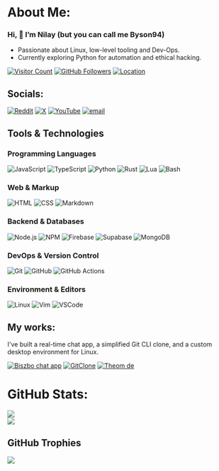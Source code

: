 # About Me:
### Hi, 👋 I’m Nilay (but you can call me Byson94)

- Passionate about Linux, low-level tooling and Dev-Ops.
- Currently exploring Python for automation and ethical hacking.

[![Visitor Count](https://visitor-badge.laobi.icu/badge?page_id=Byson94.Byson94)](#)
[![GitHub Followers](https://img.shields.io/github/followers/Byson94?label=Follow&style=flat)](https://github.com/Byson94?tab=followers)
[![Location](https://img.shields.io/badge/Location-Endavour%20Land-black?logo=endeavouros&style=flat)](#)

## Socials:
[![Reddit](https://img.shields.io/badge/Reddit-%23FF4500.svg?logo=Reddit&logoColor=white)](https://reddit.com/user/Byson94_dev) [![X](https://img.shields.io/badge/X-black.svg?logo=X&logoColor=white)](https://x.com/Byson94) [![YouTube](https://img.shields.io/badge/YouTube-%23FF0000.svg?logo=YouTube&logoColor=white)](https://youtube.com/@Byson94) [![email](https://img.shields.io/badge/Email-D14836?logo=gmail&logoColor=white)](mailto:byson94wastaken@gmail.com) 

## Tools & Technologies

### Programming Languages
![JavaScript](https://skillicons.dev/icons?i=js)
![TypeScript](https://skillicons.dev/icons?i=ts)
![Python](https://skillicons.dev/icons?i=py)
![Rust](https://skillicons.dev/icons?i=rust)
![Lua](https://skillicons.dev/icons?i=lua)
![Bash](https://skillicons.dev/icons?i=bash)

### Web & Markup
![HTML](https://skillicons.dev/icons?i=html)
![CSS](https://skillicons.dev/icons?i=css)
![Markdown](https://skillicons.dev/icons?i=md)

### Backend & Databases
![Node.js](https://skillicons.dev/icons?i=nodejs)
![NPM](https://skillicons.dev/icons?i=npm)
![Firebase](https://skillicons.dev/icons?i=firebase)
![Supabase](https://skillicons.dev/icons?i=supabase)
![MongoDB](https://skillicons.dev/icons?i=mongodb)

### DevOps & Version Control
![Git](https://skillicons.dev/icons?i=git)
![GitHub](https://skillicons.dev/icons?i=github)
![GitHub Actions](https://skillicons.dev/icons?i=githubactions)

### Environment & Editors
![Linux](https://skillicons.dev/icons?i=linux)
![Vim](https://skillicons.dev/icons?i=vim)
![VSCode](https://skillicons.dev/icons?i=vscode)

## My works:
I've built a real-time chat app, a simplified Git CLI clone, and a custom desktop environment for Linux.

[![Biszbo chat app](https://img.shields.io/badge/Biszbo%20Chat%20App-%234ea94b.svg?style=for-the-badge&logo=googlechat&logoColor=white)](https://github.com/Byson94/Biszbo) 
[![GitClone](https://img.shields.io/badge/GitClone-%23E34F26.svg?style=for-the-badge&logo=git&logoColor=white)](https://github.com/Byson94/gitclone)
[![Theom de](https://img.shields.io/badge/Theom%20DE-%231e1e1e.svg?style=for-the-badge&logo=linux&logoColor=%23FFFFFF)](https://github.com/AxOS-project/Theom/)

# GitHub Stats:
[![](https://github-readme-stats.vercel.app/api?username=Byson94&show_icons=true&theme=dark)](#)
<br/>
[![](https://github-readme-stats.vercel.app/api/top-langs/?username=Byson94&layout=compact&theme=dark&hide_border=false&include_all_commits=true&count_private=true)](#)

## GitHub Trophies
[![](https://github-profile-trophy.vercel.app/?username=Byson94&theme=radical&no-frame=false&no-bg=false&margin-w=4)](#)

